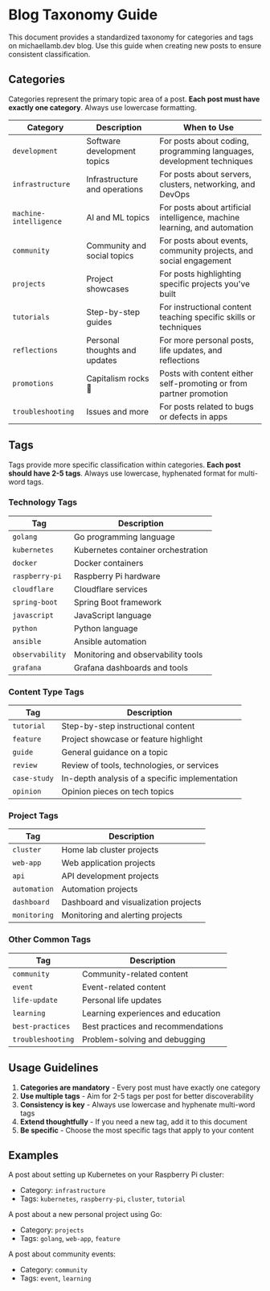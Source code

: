 # Blog Taxonomy Guide

This document provides a standardized taxonomy for categories and tags on michaellamb.dev blog. Use this guide when creating new posts to ensure consistent classification.

## Categories

Categories represent the primary topic area of a post. **Each post must have exactly one category**. Always use lowercase formatting.

| Category | Description | When to Use |
|----------|-------------|------------|
| `development` | Software development topics | For posts about coding, programming languages, development techniques |
| `infrastructure` | Infrastructure and operations | For posts about servers, clusters, networking, and DevOps |
| `machine-intelligence` | AI and ML topics | For posts about artificial intelligence, machine learning, and automation |
| `community` | Community and social topics | For posts about events, community projects, and social engagement |
| `projects` | Project showcases | For posts highlighting specific projects you've built |
| `tutorials` | Step-by-step guides | For instructional content teaching specific skills or techniques |
| `reflections` | Personal thoughts and updates | For more personal posts, life updates, and reflections |
| `promotions` | Capitalism rocks 🤘 | Posts with content either self-promoting or from partner promotion |
| `troubleshooting` | Issues and more | For posts related to bugs or defects in apps |

## Tags

Tags provide more specific classification within categories. **Each post should have 2-5 tags**. Always use lowercase, hyphenated format for multi-word tags.

### Technology Tags

| Tag | Description |
|-----|-------------|
| `golang` | Go programming language |
| `kubernetes` | Kubernetes container orchestration |
| `docker` | Docker containers |
| `raspberry-pi` | Raspberry Pi hardware |
| `cloudflare` | Cloudflare services |
| `spring-boot` | Spring Boot framework |
| `javascript` | JavaScript language |
| `python` | Python language |
| `ansible` | Ansible automation |
| `observability` | Monitoring and observability tools |
| `grafana` | Grafana dashboards and tools |

### Content Type Tags

| Tag | Description |
|-----|-------------|
| `tutorial` | Step-by-step instructional content |
| `feature` | Project showcase or feature highlight |
| `guide` | General guidance on a topic |
| `review` | Review of tools, technologies, or services |
| `case-study` | In-depth analysis of a specific implementation |
| `opinion` | Opinion pieces on tech topics |

### Project Tags

| Tag | Description |
|-----|-------------|
| `cluster` | Home lab cluster projects |
| `web-app` | Web application projects |
| `api` | API development projects |
| `automation` | Automation projects |
| `dashboard` | Dashboard and visualization projects |
| `monitoring` | Monitoring and alerting projects |

### Other Common Tags

| Tag | Description |
|-----|-------------|
| `community` | Community-related content |
| `event` | Event-related content |
| `life-update` | Personal life updates |
| `learning` | Learning experiences and education |
| `best-practices` | Best practices and recommendations |
| `troubleshooting` | Problem-solving and debugging |

## Usage Guidelines

1. **Categories are mandatory** - Every post must have exactly one category
2. **Use multiple tags** - Aim for 2-5 tags per post for better discoverability
3. **Consistency is key** - Always use lowercase and hyphenate multi-word tags
4. **Extend thoughtfully** - If you need a new tag, add it to this document
5. **Be specific** - Choose the most specific tags that apply to your content

## Examples

A post about setting up Kubernetes on your Raspberry Pi cluster:

- Category: `infrastructure`
- Tags: `kubernetes`, `raspberry-pi`, `cluster`, `tutorial`

A post about a new personal project using Go:

- Category: `projects`
- Tags: `golang`, `web-app`, `feature`

A post about community events:

- Category: `community`
- Tags: `event`, `learning`
